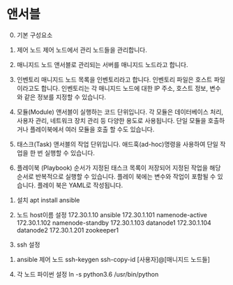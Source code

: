 # 앤서블

0. 기본 구성요소
  1) 제어 노드
	제어 노드에서 관리 노드들을 관리합니다.

  2) 매니지드 노드 
	앤서블로 관리되는 서버를 매니지드 노드라고 합니다. 

  3) 인벤토리 
	매니지드 노드 목록을 인벤토리라고 합니다. 인벤토리 파일은 호스트 파일이라고도 합니다. 
	인벤토리는 각 매니지드 노드에 대한 IP 주소, 호스트 정보, 변수와 같은 정보를 지정할 수 있습니다.

  4) 모듈(Module)
	앤서블이 실행하는 코드 단위입니다. 
	각 모듈은 데이터베이스 처리, 사용자 관리, 네트워크 장치 관리 등 다양한 용도로 사용됩니다. 
	단일 모듈을 호출하거나 플레이북에서 여러 모듈을 호출 할 수도 있습니다.

  5) 태스크(Task)
	앤서블의 작업 단위입니다. 애드훅(ad-hoc)명령을 사용하여 단일 작업을 한 번 실행할 수 있습니다.

  6) 플레이북 (Playbook)
	순서가 지정된 태스크 목록이 저장되어 지정된 작업을 해당 순서로 반복적으로 실행할 수 있습니다. 
	플레이 북에는 변수와 작업이 포함될 수 있습니다. 플레이 북은 YAML로 작성됩니다.


1. 설치
apt install ansible

2. 노드 host이름 설정
172.30.1.10 ansible
172.30.1.101 namenode-active
172.30.1.102 namenode-standby
172.30.1.103 datanode1
172.30.1.104 datanode2
172.30.1.201 zookeeper1

3. ssh 설정
  1) ansible 제어 노드
	ssh-keygen
	ssh-copy-id  [사용자]@[매니지드 노드들]

4. 각 노드 파이썬 설정
	ln -s python3.6 /usr/bin/python